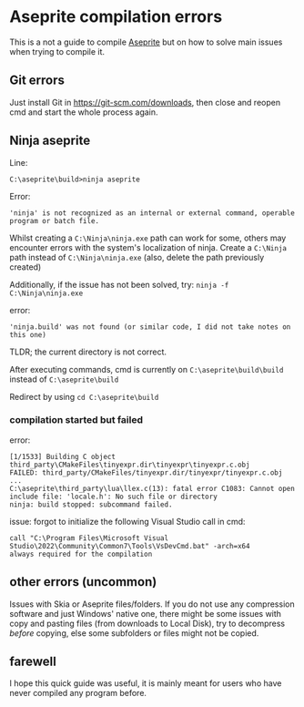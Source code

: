 # Aseprite compilation errors
This is a not a guide to compile [Aseprite](https://github.com/aseprite/aseprite) but on how to solve main issues when trying to compile it.

## Git errors
Just install Git in https://git-scm.com/downloads, then close and reopen cmd and start the whole process again.

## Ninja aseprite
Line:
```
C:\aseprite\build>ninja aseprite
```
Error:
```
'ninja' is not recognized as an internal or external command, operable program or batch file.
```

Whilst creating a `C:\Ninja\ninja.exe` path can work for some, others may encounter errors with the system's localization of ninja.
Create a `C:\Ninja` path instead of `C:\Ninja\ninja.exe` (also, delete the path previously created)

Additionally, if the issue has not been solved, try: `ninja -f C:\Ninja\ninja.exe` 

error: 
```
'ninja.build' was not found (or similar code, I did not take notes on this one)
```
TLDR; the current directory is not correct.

After executing commands, cmd is currently on `C:\aseprite\build\build` instead of `C:\aseprite\build`

Redirect by using `cd C:\aseprite\build`

### compilation started but failed

error:
```
[1/1533] Building C object third_party\CMakeFiles\tinyexpr.dir\tinyexpr\tinyexpr.c.obj
FAILED: third_party/CMakeFiles/tinyexpr.dir/tinyexpr/tinyexpr.c.obj
...
C:\aseprite\third_party\lua\llex.c(13): fatal error C1083: Cannot open include file: 'locale.h': No such file or directory
ninja: build stopped: subcommand failed.
```

issue: forgot to initialize the following Visual Studio call in cmd:
```
call "C:\Program Files\Microsoft Visual Studio\2022\Community\Common7\Tools\VsDevCmd.bat" -arch=x64
always required for the compilation
```
## other errors (uncommon)
Issues with Skia or Aseprite files/folders. If you do not use any compression software and just Windows' native one, there might be some issues with copy and pasting files (from downloads to Local Disk), try to decompress *before* copying, else some subfolders or files might not be copied.

## farewell
I hope this quick guide was useful, it is mainly meant for users who have never compiled any program before.
